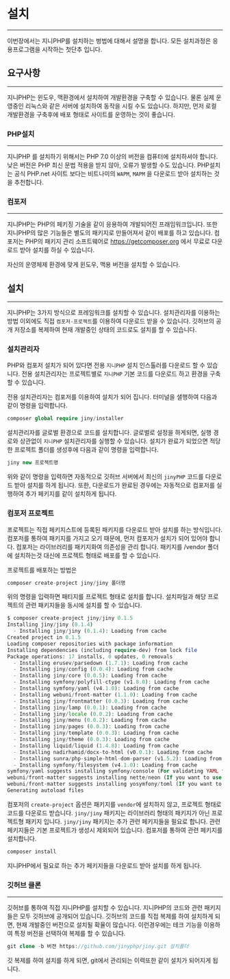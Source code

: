 # 설치
---
이번장에서는 지니PHP를 설치하는 벙법에 대해서 설명을 합니다. 모든 설치과정은 응용프로그램을 시작하는 첫단추 입니다.


## 요구사항
---
지니PHP는 윈도우, 맥환경에서 설치하여 개발환경을 구축할 수 있습니다. 물론 실제 운영중인 리눅스와 같은 서버에 설치하여 동작을 시킬 수도 있습니다. 하지만, 먼저 로컬 개발환경을 구축후에 배포 형태로 사이트를 운영하는 것이 좋습니다.


### PHP설치
---
지니PHP 를 설치하기 위해서는 PHP 7.0 이상의 버전을 컴퓨터에 설치하셔야 합니다. 낮은 버전은 PHP 최신 문법 적용을 받지 않아, 오류가 발생할 수도 있습니다. 
PHP설치는 공식 PHP.net 사이트 보다는 비트나미의 `WAPM`, `MAPM` 을 다운로드 받아 설치하는 것을 추천합니다.


### 컴포저
---
지니PHP는 PHP의 페키징 기술을 같이 응용하여 개발되어진 프래임워크입니다. 또한 지니PHP의 많은 기능들은 별도의 패키지로 만들어져서 같이 배포를 하고 있습니다.
컴포저는 PHP의 패키지 관리 소프트웨어로 https://getcomposer.org 에서 무료로 다운로드 받아 설치를 하실 수 있습니다. 

자신의 운영체제 환경에 맞게 윈도우, 맥용 버전을 설치할 수 있습니다.


## 설치
---
지니PHP는 3가지 방식으로 프레임워크를 설치할 수 있습니다. 설치관리자를 이용하는 방법 이외에도 직접 `컴포저-프로젝트`를 이용하여 다운로드 받을 수 있습니다. 깃허브의 공개 저장소를 복제하여 현재 개발중인 상태의 코드로도 설치를 할 수 있습니다.


### 설치관리자
PHP와 컴포저 설치가 되어 있다면 전용 `지니PHP` 설치 인스톨러를 다운로드 할 수 있습니다. 전용 설치관리자는 프로젝트별로 `지니PHP` 기본 코드를 다운로드 하고 환경을 구축할 수 있습니다. 

전용 설치관리자는 컴포저를 이용하여 설치가 되어 집니다. 터미널을 샐행하여 다음과 같이 명령을 입력합니다.
```php
composer global require jiny/installer
```

설치관리자를 글로벌 환경으로 코드를 설치합니다. 글로벌로 설정을 하게되면, 실행 경로와 상관없이 `지니PHP` 설치관리자를 실행할 수 있습니다. 
설치가 완료가 되었으면 적당한 프로젝트 폴더를 생성후에 다음과 같이 명령을 입력합니다.

```php
jiny new 프로젝트명
```

위와 같이 명령을 입력하면 자동적으로 깃허브 서버에서 최신의 `jinyPHP` 코드를 다운로드 받아 설치를 하게 됩니다. 
또한, 다운로드가 완료된 경우에는 자동적으로 컴포저를 실행하여 추가 페키지를 같이 설치하게 됩니다.


### 컴포저 프로젝트
프로젝트는 직접 페키지스트에 등록된 패키지를 다운로드 받아 설치를 하는 방식입니다. 컴포저를 통하여 패키지를 가지고 오기 때문에, 먼저 컴포저가 설치가 되어 있어야 합니다.
컴포저는 라이브러리를 패키지화여 의존성을 관리 합니다. 패키지를 /vendor 폴더에 설치하는것 대신에 프로젝트 형태로 배포를 할 수 있습니다.

프로젝트를 배포하는 방법은
```php
composer create-project jiny/jiny 폴더명
``` 

위의 명령을 입력하면 패티지를 프로젝트 형태로 설치를 합니다. 설치파일과 해당 프로젝트의 관련 패키지들을 동시에 설치를 할 수 있습니다.

```php
$ composer create-project jiny/jiny 0.1.5
Installing jiny/jiny (0.1.4)
  - Installing jiny/jiny (0.1.4): Loading from cache
Created project in 0.1.5
Loading composer repositories with package information
Installing dependencies (including require-dev) from lock file
Package operations: 17 installs, 0 updates, 0 removals
  - Installing erusev/parsedown (1.7.1): Loading from cache
  - Installing jiny/config (0.0.4): Loading from cache
  - Installing jiny/core (0.0.5): Loading from cache
  - Installing symfony/polyfill-ctype (v1.8.0): Loading from cache
  - Installing symfony/yaml (v4.1.0): Loading from cache
  - Installing webuni/front-matter (1.1.0): Loading from cache
  - Installing jiny/frontmatter (0.0.3): Loading from cache
  - Installing jiny/lamp (0.0.1): Loading from cache
  - Installing jiny/locale (0.0.2): Loading from cache
  - Installing jiny/menu (0.0.2): Loading from cache
  - Installing jiny/pages (0.0.3): Loading from cache
  - Installing jiny/template (0.0.3): Loading from cache
  - Installing jiny/theme (0.0.3): Loading from cache
  - Installing liquid/liquid (1.4.8): Loading from cache
  - Installing nadirhamid/docx-to-html (v0.0.1): Loading from cache
  - Installing sunra/php-simple-html-dom-parser (v1.5.2): Loading from cache
  - Installing symfony/filesystem (v4.1.0): Loading from cache
symfony/yaml suggests installing symfony/console (For validating YAML files using the lint command)
webuni/front-matter suggests installing nette/neon (If you want to use NEON as front matter)
webuni/front-matter suggests installing yosymfony/toml (If you want to use TOML as front matter)
Generating autoload files
```

컴포저의 `create-project` 옵션은 패키지를 `vendor`에 설치하지 않고, 프로젝트 형태로 코드를 다운로드 받습니다. `jiny/jiny` 패키지는 라이브러리 형태의 패키지가 아닌 프로젝트형 패키지 입니다.
`jiny/jiny` 패키지는 추가 관련 페키지들을 필요로 합니다. 관련 페키지들은 기본 프로젝트가 생성시 제외되어 있습니다. 컴포저를 통하여 관련 페키지를 설치합니다.

```php
composer install
```

지니PHP에서 필요로 하는 추가 페키지들을 다운로드 받아 설치를 하게 됩니다.


### 깃허브 클론
---
깃허브를 통하여 직접 지니PHP를 설치할 수 있습니다. 지니PHP의 코드와 관련 패키지들은 모두 깃허브에 공개되어 있습니다.
깃허브의 코드를 직접 복제를 하여 설치하게 되면, 현재 개발중인 버전으로 설치될 확율이 많습니다. 이런경우에는 테크 기능을 이용하여 특정 버전을 선택하여 복제를 할 수 있습니다.

```php
git clone -b 버젼 https://github.com/jinyphp/jiny.git 설치폴더
```

깃 복제를 하여 설치를 하게 되면, git에서 관리되는 이력또한 같이 설치가 되어지게 됩니다.

